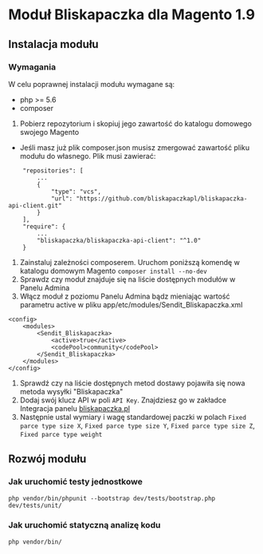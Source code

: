 # Moduł Bliskapaczka dla Magento 1.9 

## Instalacja modułu

### Wymagania
W celu poprawnej instalacji modułu wymagane są:
- php >= 5.6
- composer

1. Pobierz repozytorium i skopiuj jego zawartość do katalogu domowego swojego Magento
  - Jeśli masz już plik composer.json musisz zmergować zawartość pliku modułu do własnego. Plik musi zawierać:

```
    "repositories": [
        ...
        {
            "type": "vcs",
            "url": "https://github.com/bliskapaczkapl/bliskapaczka-api-client.git"
        }
    ],
    "require": {
        ...
        "bliskapaczka/bliskapaczka-api-client": "^1.0"
    }
```
1. Zainstaluj zależności composerem. Uruchom poniższą komendę w katalogu domowym Magento
`composer install --no-dev`
1. Sprawdz czy moduł znajduje się na liście dostępnych modułów w Panelu Admina
1. Włącz moduł z poziomu Panelu Admina bądz mieniając wartość parametru active w pliku app/etc/modules/Sendit_Bliskapaczka.xml
```
<config>
    <modules>
        <Sendit_Bliskapaczka>
            <active>true</active>
            <codePool>community</codePool>
        </Sendit_Bliskapaczka>
    </modules>
</config>
```
1. Sprawdź czy na liście dostępnych metod dostawy pojawiła się nowa metoda wysyłki "Bliskapaczka"
1. Dodaj swój klucz API w poli `API Key`. Znajdziesz go w zakładce Integracja panelu [bliskapaczka.pl](http://bliskapaczka.test/panel/integracja)
1. Następnie ustal wymiary i wagę standardowej paczki w polach `Fixed parce type size X`, `Fixed parce type size Y`, `Fixed parce type size Z`, `Fixed parce type weight`

## Rozwój modułu

### Jak uruchomić testy jednostkowe 
```
php vendor/bin/phpunit --bootstrap dev/tests/bootstrap.php dev/tests/unit/
```

### Jak uruchomić statyczną analizę kodu
```
php vendor/bin/
```